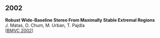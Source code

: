 ## 2002
**Robust Wide-Baseline Stereo From Maximally Stable Extremal Regions**  
J. Matas, O. Chum, M. Urban, T. Pajdla  
\[[BMVC 2002](http://cmp.felk.cvut.cz/~matas/papers/matas-bmvc02.pdf)\]
